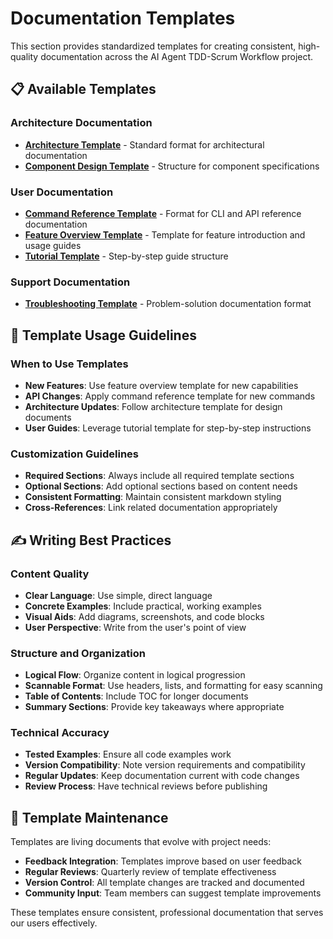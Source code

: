 # Documentation Templates

This section provides standardized templates for creating consistent, high-quality documentation across the AI Agent TDD-Scrum Workflow project.

## 📋 Available Templates

### Architecture Documentation
- **[Architecture Template](architecture.md)** - Standard format for architectural documentation
- **[Component Design Template](architecture.md#component-design)** - Structure for component specifications

### User Documentation
- **[Command Reference Template](command-reference.md)** - Format for CLI and API reference documentation
- **[Feature Overview Template](feature-overview.md)** - Template for feature introduction and usage guides
- **[Tutorial Template](tutorial.md)** - Step-by-step guide structure

### Support Documentation
- **[Troubleshooting Template](troubleshooting.md)** - Problem-solution documentation format

## 🎯 Template Usage Guidelines

### When to Use Templates
- **New Features**: Use feature overview template for new capabilities
- **API Changes**: Apply command reference template for new commands
- **Architecture Updates**: Follow architecture template for design documents
- **User Guides**: Leverage tutorial template for step-by-step instructions

### Customization Guidelines
- **Required Sections**: Always include all required template sections
- **Optional Sections**: Add optional sections based on content needs
- **Consistent Formatting**: Maintain consistent markdown styling
- **Cross-References**: Link related documentation appropriately

## ✍️ Writing Best Practices

### Content Quality
- **Clear Language**: Use simple, direct language
- **Concrete Examples**: Include practical, working examples
- **Visual Aids**: Add diagrams, screenshots, and code blocks
- **User Perspective**: Write from the user's point of view

### Structure and Organization
- **Logical Flow**: Organize content in logical progression
- **Scannable Format**: Use headers, lists, and formatting for easy scanning
- **Table of Contents**: Include TOC for longer documents
- **Summary Sections**: Provide key takeaways where appropriate

### Technical Accuracy
- **Tested Examples**: Ensure all code examples work
- **Version Compatibility**: Note version requirements and compatibility
- **Regular Updates**: Keep documentation current with code changes
- **Review Process**: Have technical reviews before publishing

## 🔄 Template Maintenance

Templates are living documents that evolve with project needs:

- **Feedback Integration**: Templates improve based on user feedback
- **Regular Reviews**: Quarterly review of template effectiveness
- **Version Control**: All template changes are tracked and documented
- **Community Input**: Team members can suggest template improvements

These templates ensure consistent, professional documentation that serves our users effectively.
